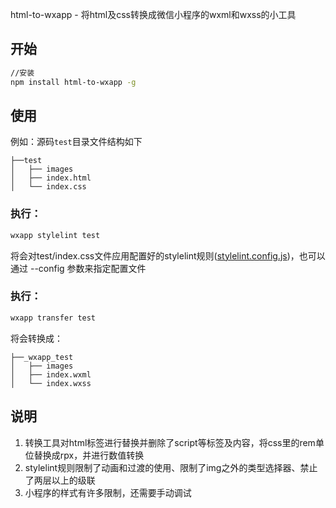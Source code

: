 html-to-wxapp - 将html及css转换成微信小程序的wxml和wxss的小工具

## 开始
```sh
//安装
npm install html-to-wxapp -g
```

## 使用

例如：源码`test`目录文件结构如下
```
├──test
│   ├── images
│   ├── index.html
│   └── index.css
```

### 执行：
```sh
wxapp stylelint test
```

将会对test/index.css文件应用配置好的stylelint规则([stylelint.config.js](https://github.com/o2team/html-to-wxapp/blob/master/stylelint.config.js))，也可以通过 --config 参数来指定配置文件


### 执行：
```sh
wxapp transfer test
```

将会转换成：
```
├──_wxapp_test
│   ├── images
│   ├── index.wxml
│   └── index.wxss

```

## 说明

1. 转换工具对html标签进行替换并删除了script等标签及内容，将css里的rem单位替换成rpx，并进行数值转换
2. stylelint规则限制了动画和过渡的使用、限制了img之外的类型选择器、禁止了两层以上的级联
3. 小程序的样式有许多限制，还需要手动调试

